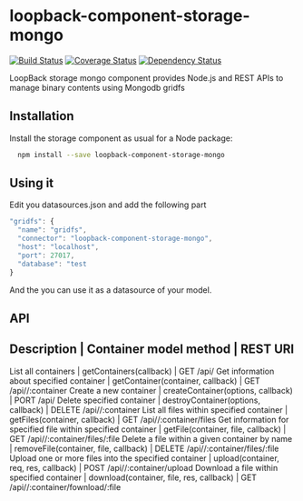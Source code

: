 # loopback-component-storage-mongo
[![Build Status](https://travis-ci.org/jdrouet/loopback-component-storage-mongo.svg)](https://travis-ci.org/jdrouet/loopback-component-storage-mongo)
[![Coverage Status](https://coveralls.io/repos/jdrouet/loopback-component-storage-mongo/badge.svg?branch=master&service=github)](https://coveralls.io/github/jdrouet/loopback-component-storage-mongo?branch=master)
[![Dependency Status](https://david-dm.org/jdrouet/loopback-component-storage-mongo.svg)](https://david-dm.org/jdrouet/loopback-component-storage-mongo)

LoopBack storage mongo component provides Node.js and REST APIs to manage binary contents using Mongodb gridfs

## Installation

Install the storage component as usual for a Node package:

```bash
  npm install --save loopback-component-storage-mongo
```

## Using it

Edit you datasources.json and add the following part

```javascript
"gridfs": {
  "name": "gridfs",
  "connector": "loopback-component-storage-mongo",
  "host": "localhost",
  "port": 27017,
  "database": "test
}
```

And the you can use it as a datasource of your model.

## API

Description                                                   | Container model method                    | REST URI
-------------------------------------------------------------------------------------------------------------------------------------------------------
List all containers                                           | getContainers(callback)                   | GET /api/<model>
Get information about specified container                     | getContainer(container, callback)         | GET /api/<model>/:container
Create a new container                                        | createContainer(options, callback)        | PORT /api/<model>
Delete specified container                                    | destroyContainer(options, callback)       | DELETE /api/<model>/:container
List all files within specified container                     | getFiles(container, callback)             | GET /api/<model>/:container/files
Get information for specified file within specified container | getFile(container, file, callback)        | GET /api/<model>/:container/files/:file
Delete a file within a given container by name                | removeFile(container, file, callback)     | DELETE /api/<model>/:container/files/:file
Upload one or more files into the specified container         | upload(container, req, res, callback)     | POST /api/<model>/:container/upload
Download a file within specified container                    | download(container, file, res, callback)  | GET /api/<model>/:container/fownload/:file
